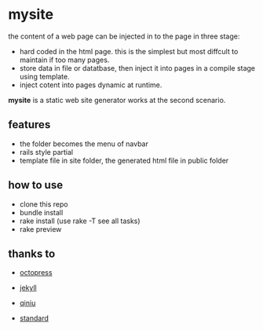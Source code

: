 
# mysite 
the content of a web page can be injected in to the page in three stage:
 
* hard coded in the html page.
  this is the simplest but most diffcult to maintain if too many pages.
* store data in file or datatbase, then inject it into pages in
  a compile stage using template.
* inject cotent into pages dynamic at runtime.  
 
**mysite** is a static web site generator works at the second scenario.
 
## features
* the folder becomes the menu of navbar
* rails style partial
* template file in site folder, the generated html file in public folder

## how to use
* clone this repo
* bundle install
* rake install (use rake -T see all tasks)
* rake preview

## thanks to
* [octopress](http://github.com/imathis/octopress)
* [jekyll](https://github.com/mojombo/jekyll)

* [qiniu](http://www.qiniutek.com/)
* [standard](http://t.mobanku.com/02040/1.htm)
